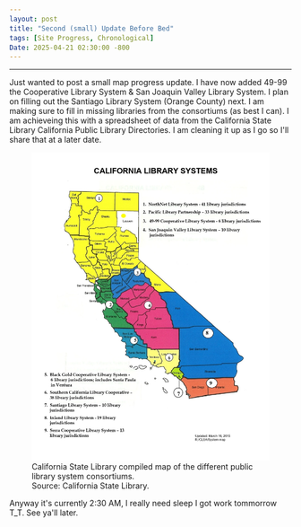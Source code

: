 ```yaml
---
layout: post
title: "Second (small) Update Before Bed"
tags: [Site Progress, Chronological]
Date: 2025-04-21 02:30:00 -800
---
```

---
Just wanted to post a small map progress update. I have now added 49-99 the Cooperative Library System & San Joaquin Valley Library System. I plan on filling out the Santiago 
Library System (Orange County) next. I am making sure to fill in missing libraries from the consortiums (as best I can). I am achieveing this with a spreadsheet of data from
the California State Library California Public Library Directories. I am cleaning it up as I go so I'll share that at a later date.

<div class="image-container">
  <figure>
    <img src="https://raw.githubusercontent.com/fiercefire/Blog-Assets/refs/heads/main/2025-04-21-Second-Small-Update-Before-Bed/2015-03-16-CLA-Library-Systems-Map.webp" alt="California State Library compiled map of the different public library system consortiums">
    <figcaption>California State Library compiled map of the different public library system consortiums.<br>Source: California State Library.</figcaption>
  </figure>
</div>

Anyway it's currently 2:30 AM, I really need sleep I got work tommorrow T_T. See ya'll later.

